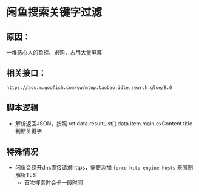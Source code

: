 # 闲鱼搜索关键字过滤

## 原因：

一堆恶心人的暂挂、求购，占用大量屏幕

## 相关接口：

```
https://acs.m.goofish.com/gw/mtop.taobao.idle.search.glue/8.0
```

## 脚本逻辑

- 解析返回JSON，按照 ret.data.resultList[].data.item.main.exContent.title判断关键字


## 特殊情况

- 闲鱼会绕开dns直接请求https，需要添加 `force-http-engine-hosts` 来强制解析TLS
    - 首次搜索时会卡一段时间
